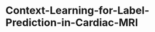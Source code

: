 Context-Learning-for-Label-Prediction-in-Cardiac-MRI
====================================================
